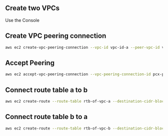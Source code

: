 ## Create two VPCs 
Use the Console

## Create VPC peering connection
```sh
aws ec2 create-vpc-peering-connection --vpc-id vpc-id-a --peer-vpc-id vpc-id-b
```
## Accept Peering
```sh
aws ec2 accept-vpc-peering-connection --vpc-peering-connection-id pcx-peeringid
```
## Connect route table a to b
```sh
aws ec2 create-route --route-table rtb-of-vpc-a --destination-cidr-block ip-address-of-b --vpc-peering-connection pcx-peeringid
```
## Connect route table b to a
```sh
aws ec2 create-route --route-table rtb-of-vpc-b --destination-cidr-block ip-address-of-a --vpc-peering-conection pcx-peeringid
```